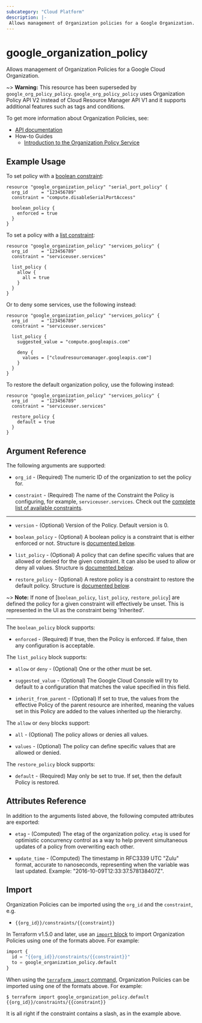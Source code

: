 ```yaml
---
subcategory: "Cloud Platform"
description: |-
 Allows management of Organization policies for a Google Organization.
---
```


# google\_organization\_policy

Allows management of Organization Policies for a Google Cloud Organization. 

~> **Warning:** This resource has been superseded by `google_org_policy_policy`. `google_org_policy_policy` uses Organization Policy API V2 instead of Cloud Resource Manager API V1 and it supports additional features such as tags and conditions.

To get more information about Organization Policies, see:

* [API documentation](https://cloud.google.com/resource-manager/reference/rest/v1/organizations/setOrgPolicy)
* How-to Guides
    * [Introduction to the Organization Policy Service](https://cloud.google.com/resource-manager/docs/organization-policy/overview)

## Example Usage

To set policy with a [boolean constraint](https://cloud.google.com/resource-manager/docs/organization-policy/quickstart-boolean-constraints):

```hcl
resource "google_organization_policy" "serial_port_policy" {
  org_id     = "123456789"
  constraint = "compute.disableSerialPortAccess"

  boolean_policy {
    enforced = true
  }
}
```


To set a policy with a [list constraint](https://cloud.google.com/resource-manager/docs/organization-policy/quickstart-list-constraints):

```hcl
resource "google_organization_policy" "services_policy" {
  org_id     = "123456789"
  constraint = "serviceuser.services"

  list_policy {
    allow {
      all = true
    }
  }
}
```

Or to deny some services, use the following instead:

```hcl
resource "google_organization_policy" "services_policy" {
  org_id     = "123456789"
  constraint = "serviceuser.services"

  list_policy {
    suggested_value = "compute.googleapis.com"

    deny {
      values = ["cloudresourcemanager.googleapis.com"]
    }
  }
}
```

To restore the default organization policy, use the following instead:

```hcl
resource "google_organization_policy" "services_policy" {
  org_id     = "123456789"
  constraint = "serviceuser.services"

  restore_policy {
    default = true
  }
}
```

## Argument Reference

The following arguments are supported:

* `org_id` - (Required) The numeric ID of the organization to set the policy for.

* `constraint` - (Required) The name of the Constraint the Policy is configuring, for example, `serviceuser.services`. Check out the [complete list of available constraints](https://cloud.google.com/resource-manager/docs/organization-policy/understanding-constraints#available_constraints).

- - -

* `version` - (Optional) Version of the Policy. Default version is 0.

* `boolean_policy` - (Optional) A boolean policy is a constraint that is either enforced or not. Structure is [documented
below](#nested_boolean_policy).

* `list_policy` - (Optional) A policy that can define specific values that are allowed or denied for the given constraint. It can also be used to allow or deny all values. Structure is [documented below](#nested_list_policy).

* `restore_policy` - (Optional) A restore policy is a constraint to restore the default policy. Structure is [documented below](#nested_restore_policy).

~> **Note:** If none of [`boolean_policy`, `list_policy`, `restore_policy`] are defined the policy for a given constraint will
effectively be unset. This is represented in the UI as the constraint being 'Inherited'.

- - -

<a name="nested_boolean_policy"></a>The `boolean_policy` block supports:

* `enforced` - (Required) If true, then the Policy is enforced. If false, then any configuration is acceptable.

<a name="nested_list_policy"></a>The `list_policy` block supports:

* `allow` or `deny` - (Optional) One or the other must be set.

* `suggested_value` - (Optional) The Google Cloud Console will try to default to a configuration that matches the value specified in this field.

* `inherit_from_parent` - (Optional) If set to true, the values from the effective Policy of the parent resource
are inherited, meaning the values set in this Policy are added to the values inherited up the hierarchy.

The `allow` or `deny` blocks support:

* `all` - (Optional) The policy allows or denies all values.

* `values` - (Optional) The policy can define specific values that are allowed or denied.

<a name="nested_restore_policy"></a>The `restore_policy` block supports:

* `default` - (Required) May only be set to true. If set, then the default Policy is restored.

## Attributes Reference

In addition to the arguments listed above, the following computed attributes are
exported:

* `etag` - (Computed) The etag of the organization policy. `etag` is used for optimistic concurrency control as a way to help prevent simultaneous updates of a policy from overwriting each other.

* `update_time` - (Computed) The timestamp in RFC3339 UTC "Zulu" format, accurate to nanoseconds, representing when the variable was last updated. Example: "2016-10-09T12:33:37.578138407Z".

## Import

Organization Policies can be imported using the `org_id` and the `constraint`, e.g.

* `{{org_id}}/constraints/{{constraint}}`

In Terraform v1.5.0 and later, use an [`import` block](https://developer.hashicorp.com/terraform/language/import) to import Organization Policies using one of the formats above. For example:

```tf
import {
  id = "{{org_id}}/constraints/{{constraint}}"
  to = google_organization_policy.default
}
```

When using the [`terraform import` command](https://developer.hashicorp.com/terraform/cli/commands/import), Organization Policies can be imported using one of the formats above. For example:

```
$ terraform import google_organization_policy.default {{org_id}}/constraints/{{constraint}}
```

It is all right if the constraint contains a slash, as in the example above.
